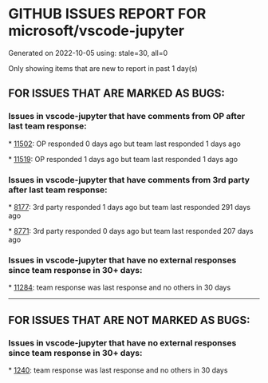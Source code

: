 
# GITHUB ISSUES REPORT FOR microsoft/vscode-jupyter


Generated on 2022-10-05 using: stale=30, all=0


Only showing items that are new to report in past 1 day(s)


## FOR ISSUES THAT ARE MARKED AS BUGS:


### Issues in vscode-jupyter that have comments from OP after last team response:


\* [11502](https://github.com/microsoft/vscode-jupyter/issues/11502 "Not able to connect to kernel"): OP responded 0 days ago but team last responded 1 days ago

\* [11519](https://github.com/microsoft/vscode-jupyter/issues/11519 "Newer VSCode Jupyter extension versions do not detect R kernels"): OP responded 1 days ago but team last responded 1 days ago

### Issues in vscode-jupyter that have comments from 3rd party after last team response:


\* [8177](https://github.com/microsoft/vscode-jupyter/issues/8177 "Matplotlib interactive plotting with Qt causes subsequent cells to hang"): 3rd party responded 1 days ago but team last responded 291 days ago

\* [8771](https://github.com/microsoft/vscode-jupyter/issues/8771 "Relative Path not work for Remote Kernel"): 3rd party responded 0 days ago but team last responded 207 days ago

### Issues in vscode-jupyter that have no external responses since team response in 30+ days:


\* [11284](https://github.com/microsoft/vscode-jupyter/issues/11284 "lost a day of work"): team response was last response and no others in 30 days

---

## FOR ISSUES THAT ARE NOT MARKED AS BUGS:


### Issues in vscode-jupyter that have no external responses since team response in 30+ days:


\* [1240](https://github.com/microsoft/vscode-jupyter/issues/1240 "Keep python and notebook automatically in sync"): team response was last response and no others in 30 days
